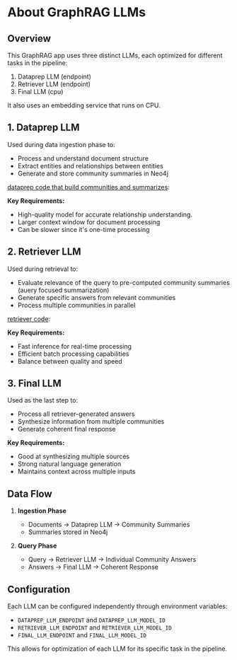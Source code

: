 # About GraphRAG LLMs

## Overview

This GraphRAG app uses three distinct LLMs, each optimized for different tasks in the pipeline:

1. Dataprep LLM (endpoint)
2. Retriever LLM (endpoint)
3. Final LLM (cpu)

It also uses an embedding service that runs on CPU.

## 1. Dataprep LLM

Used during data ingestion phase to:

- Process and understand document structure
- Extract entities and relationships between entities
- Generate and store community summaries in Neo4j

[dataprep code that build communities and summarizes](https://github.com/opea-project/GenAIComps/blob/main/comps/dataprep/src/integrations/neo4j_llamaindex.py#L94):

**Key Requirements:**

- High-quality model for accurate relationship understanding.
- Larger context window for document processing
- Can be slower since it's one-time processing

## 2. Retriever LLM

Used during retrieval to:

- Evaluate relevance of the query to pre-computed community summaries (auery focused summarization)
- Generate specific answers from relevant communities
- Process multiple communities in parallel

[retriever code](https://github.com/opea-project/GenAIComps/blob/main/comps/retrievers/src/integrations/neo4j.py):

**Key Requirements:**

- Fast inference for real-time processing
- Efficient batch processing capabilities
- Balance between quality and speed

## 3. Final LLM

Used as the last step to:

- Process all retriever-generated answers
- Synthesize information from multiple communities
- Generate coherent final response

**Key Requirements:**

- Good at synthesizing multiple sources
- Strong natural language generation
- Maintains context across multiple inputs

## Data Flow

1. **Ingestion Phase**

   - Documents → Dataprep LLM → Community Summaries
   - Summaries stored in Neo4j

2. **Query Phase**
   - Query → Retriever LLM → Individual Community Answers
   - Answers → Final LLM → Coherent Response

## Configuration

Each LLM can be configured independently through environment variables:

- `DATAPREP_LLM_ENDPOINT` and `DATAPREP_LLM_MODEL_ID`
- `RETRIEVER_LLM_ENDPOINT` and `RETRIEVER_LLM_MODEL_ID`
- `FINAL_LLM_ENDPOINT` and `FINAL_LLM_MODEL_ID`

This allows for optimization of each LLM for its specific task in the pipeline.
